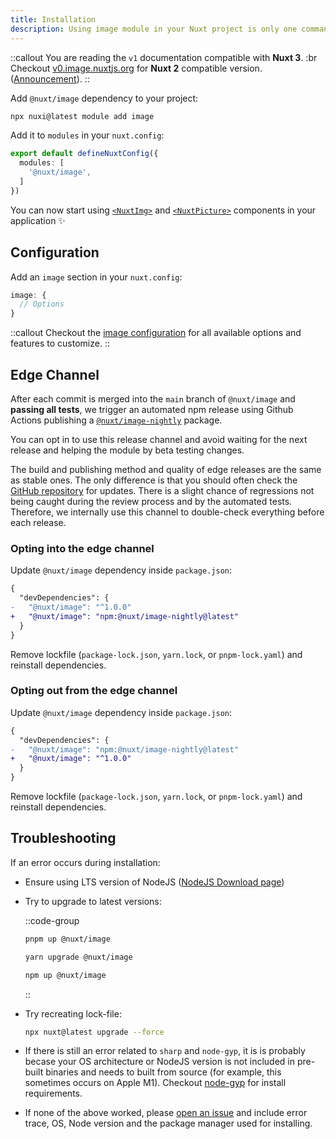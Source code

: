 ```yaml
---
title: Installation
description: Using image module in your Nuxt project is only one command away.
---
```


::callout
You are reading the `v1` documentation compatible with **Nuxt 3**. :br Checkout [v0.image.nuxtjs.org](https://v0.image.nuxtjs.org/getting-started/installation) for **Nuxt 2** compatible version. ([Announcement](https://github.com/nuxt/image/discussions/548)).
::

Add `@nuxt/image` dependency to your project:
```bash
npx nuxi@latest module add image
```

Add it to `modules` in your `nuxt.config`:

```ts [nuxt.config.ts]
export default defineNuxtConfig({
  modules: [
    '@nuxt/image',
  ]
})
```

You can now start using [`<NuxtImg>`](/usage/nuxt-img) and [`<NuxtPicture>`](/usage/nuxt-picture) components in your application ✨

## Configuration

Add an `image` section in your `nuxt.config`:

```ts [nuxt.config.ts]
image: {
  // Options
}
```

::callout
Checkout the [image configuration](/get-started/configuration) for all available options and features to customize.
::

## Edge Channel

After each commit is merged into the `main` branch of `@nuxt/image` and **passing all tests**, we trigger an automated npm release using Github Actions publishing a [`@nuxt/image-nightly`](https://npmjs.com/package/@nuxt/image-nightly) package.

You can opt in to use this release channel and avoid waiting for the next release and helping the module by beta testing changes.

The build and publishing method and quality of edge releases are the same as stable ones. The only difference is that you should often check the [GitHub repository](https://github.com/nuxt/image) for updates. There is a slight chance of regressions not being caught during the review process and by the automated tests. Therefore, we internally use this channel to double-check everything before each release.

### Opting into the edge channel

Update `@nuxt/image` dependency inside `package.json`:

```diff [package.json]
{
  "devDependencies": {
-   "@nuxt/image": "^1.0.0"
+   "@nuxt/image": "npm:@nuxt/image-nightly@latest"
  }
}
```

Remove lockfile (`package-lock.json`, `yarn.lock`, or `pnpm-lock.yaml`) and reinstall dependencies.

### Opting out from the edge channel

Update `@nuxt/image` dependency inside `package.json`:

```diff [package.json]
{
  "devDependencies": {
-   "@nuxt/image": "npm:@nuxt/image-nightly@latest"
+   "@nuxt/image": "^1.0.0"
  }
}
```

Remove lockfile (`package-lock.json`, `yarn.lock`, or `pnpm-lock.yaml`) and reinstall dependencies.


## Troubleshooting

If an error occurs during installation:

- Ensure using LTS version of NodeJS ([NodeJS Download page](https://nodejs.org/en/download/))

- Try to upgrade to latest versions:

  ::code-group
    ```bash [pnpm]
    pnpm up @nuxt/image
    ```

    ```bash [yarn]
    yarn upgrade @nuxt/image
    ```

    ```bash [npm]
    npm up @nuxt/image
    ```
  ::

- Try recreating lock-file:

  ```bash
  npx nuxt@latest upgrade --force
  ```

- If there is still an error related to `sharp` and `node-gyp`, it is is probably becase your OS architecture or NodeJS version is not included in pre-built binaries and needs to built from source (for example, this sometimes occurs on Apple M1). Checkout [node-gyp](https://github.com/nodejs/node-gyp#installation) for install requirements.

- If none of the above worked, please [open an issue](https://github.com/nuxt/image/issues) and include error trace, OS, Node version and the package manager used for installing.
